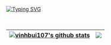 [![Typing SVG](https://readme-typing-svg.demolab.com?font=Fira+Code&size=30&pause=1000&color=317FF7&random=false&width=435&lines=Hello%2C+I'm+Vinh)](https://git.io/typing-svg)

<br>

| <a href="https://github.com/anuraghazra/github-readme-stats"><img align="center" src="https://github-readme-stats-sigma-seven-20.vercel.app/api?username=vinhbui107&show_icons=true&include_all_commits=true&rank_icon=percentile&hide_border=true&theme=transparent&hide=contribs" alt="vinhbui107's github stats" /></a> | <a href="https://github.com/anuraghazra/github-readme-stats"><img align="center" src="https://github-readme-stats-sigma-seven-20.vercel.app/api/top-langs/?username=vinhbui107&layout=compact&hide_border=true&theme=transparent" /></a> |
| ------------- | ------------- |
